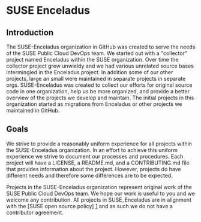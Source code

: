 # SUSE Enceladus

## Introduction

The SUSE-Enceladus organization in GitHub was created to serve the needs of the SUSE Public Cloud DevOps team. We started out with a "collector" project named Enceladus within the SUSE organization. Over time the collector project grew unwieldy and we had various unrelated source bases intermingled in the Enceladus project. In addition some of our other projects, large an small were maintained in separate projects in separate orgs. SUSE-Enceladus was created to collect our efforts for original source code in one organization, help us be more organized, and provide a better overview of the projects we develop and maintain. The initial projects in this organization started as migrations from Enceladus or other projects we maintained in GitHub.

## Goals

We strive to provide a reasonably uniform experience for all projects within the SUSE-Enceladus organization. In an effort to achieve this uniform experience we strive to document our processes and procedures. Each project will have a LICENSE, a README.md, and a CONTRIBUTING.md file that provides information about the project. However, projects do have different needs and therefore some differences are to be expected.

Projects in the SUSE-Enceladus organization represent original work of the SUSE Public Cloud DevOps team. We hope our work is useful to you and we welcome any contribution. All projects in SUSE_Enceladus are in alignment with the [SUSE open source policy] [1] and as such we do not have a contributor agreement.

[1]: https://opensource.suse.com/suse-open-source-policy

